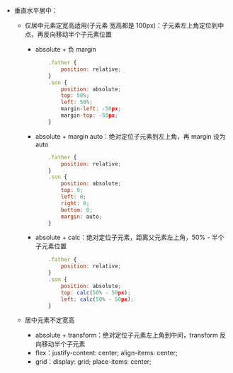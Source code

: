 - 垂直水平居中：

  - 仅居中元素定宽高适用(子元素 宽高都是 100px)：子元素左上角定位到中点，再反向移动半个子元素位置

    - absolute + 负 margin
      ```js
          .father {
              position: relative;
          }
          .son {
              position: absolute;
              top: 50%;
              left: 50%;
              margin-left: -50px;
              margin-top: -50px;
          }
      ```
    - absolute + margin auto：绝对定位子元素到左上角，再 margin 设为 auto

      ```js
          .father {
              position: relative;
          }
          .son {
              position: absolute;
              top: 0;
              left: 0;
              right: 0;
              bottom: 0;
              margin: auto;
          }
      ```

    - absolute + calc：绝对定位子元素，距离父元素左上角，50% - 半个子元素位置
      ```js
          .father {
              position: relative;
          }
          .son {
              position: absolute;
              top: calc(50% - 50px);
              left: calc(50% - 50px);
          }
      ```

  - 居中元素不定宽高

    - absolute + transform：绝对定位子元素左上角到中间，transform 反向移动半个子元素
    - flex：justify-content: center; align-items: center;
    - grid：display: grid; place-items: center;
